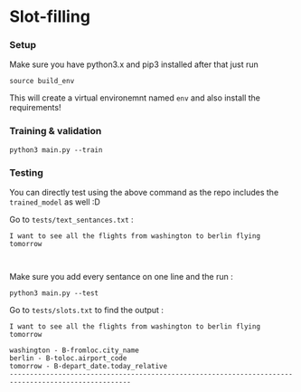 # Slot-filling

### Setup

Make sure you have python3.x and pip3 installed after that just run 

```
source build_env
```

This will create a virtual environemnt named `env` and also install the requirements!

### Training & validation

```
python3 main.py --train
```

### Testing

You can directly test using the above command as the repo includes the `trained_model` as well :D

Go to `tests/text_sentances.txt` :

```
I want to see all the flights from washington to berlin flying tomorrow



```

Make sure you add every sentance on one line and the run :

```
python3 main.py --test
```

Go to `tests/slots.txt` to find the output :

```
I want to see all the flights from washington to berlin flying tomorrow

washington - B-fromloc.city_name
berlin - B-toloc.airport_code
tomorrow - B-depart_date.today_relative
----------------------------------------------------------------------------------------------------


```